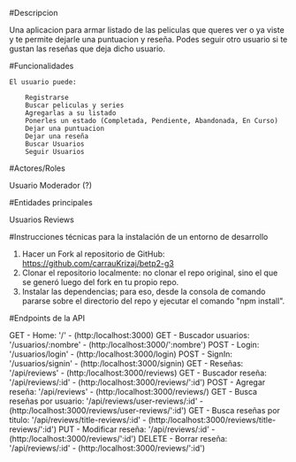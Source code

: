 #Descripcion

Una aplicacion para armar listado de las peliculas que queres ver o ya viste y te permite dejarle una puntuacion y reseña. Podes seguir otro usuario si te gustan las reseñas
que deja dicho usuario.

#Funcionalidades

    El usuario puede:

        Registrarse
        Buscar peliculas y series
        Agregarlas a su listado
        Ponerles un estado (Completada, Pendiente, Abandonada, En Curso)
        Dejar una puntuacion
        Dejar una reseña
        Buscar Usuarios
        Seguir Usuarios

#Actores/Roles

Usuario
Moderador (?)

#Entidades principales

Usuarios
Reviews

#Instrucciones técnicas para la instalación de un entorno de desarrollo

1. Hacer un Fork al repositorio de GitHub: https://github.com/carrauKrizaj/betp2-g3
2. Clonar el repositorio localmente: no clonar el repo original, sino el que se generó luego del fork en tu propio repo.
3. Instalar las dependencias; para eso, desde la consola de comando pararse sobre el directorio del repo y ejecutar el comando "npm install".

#Endpoints de la API

GET - Home: '/' - (http:/localhost:3000)
GET - Buscador usuarios: '/usuarios/:nombre' - (http:/localhost:3000/':nombre')
POST - Login: '/usuarios/login' - (http:/localhost:3000/login)
POST - SignIn: '/usuarios/signin' - (http:/localhost:3000/signin)
GET - Reseñas: '/api/reviews' - (http:/localhost:3000/reviews)
GET - Buscador reseña: '/api/reviews/:id' - (http:/localhost:3000/reviews/':id')
POST - Agregar reseña: '/api/reviews' - (http:/localhost:3000/reviews/)
GET - Busca reseñas por usuario: '/api/reviews/user-reviews/:id' - (http:/localhost:3000/reviews/user-reviews/':id')
GET - Busca reseñas por titulo: '/api/reviews/title-reviews/:id' - (http:/localhost:3000/reviews/title-reviews/':id')
PUT - Modificar reseña: '/api/reviews/:id' - (http:/localhost:3000/reviews/':id')
DELETE - Borrar reseña: '/api/reviews/:id' - (http:/localhost:3000/reviews/':id')
